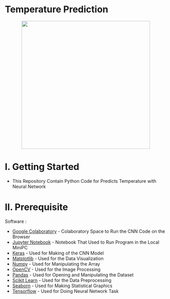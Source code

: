 # Temperature Prediction 

<p align="center">
  <img width="400" height="400" src="https://user-images.githubusercontent.com/47783115/155862878-5c9ca177-9854-49e0-ae4c-7639134d790f.png">
</p>

# I. Getting Started

* This Repository Contain Python Code for Predicts Temperature with Neural Network

# II. Prerequisite

Software :

* [Google Colaboratory](https://colab.research.google.com) - Colaboratory Space to Run the CNN Code on the Browser
* [Jupyter Notebook](https://jupyter.org/) - Notebook That Used to Run Program in the Local MiniPC
* [Keras](https://keras.io/) - Used for Making of the CNN Model
* [Matplotlib](https://matplotlib.org/) - Used for the Data Visualization 
* [Numpy](https://numpy.org/) - Used for Manipulating the Array 
* [OpenCV](https://opencv.org/) - Used for the Image Processing 
* [Pandas](https://pandas.pydata.org/) - Used for Opening and Manipulating the Dataset
* [Scikit Learn](https://scikit-learn.org/stable/) - Used for the Data Preprocessing 
* [Seaborn](https://seaborn.pydata.org/) - Used for Making Statistical Graphics
* [Tensorflow](https://www.tensorflow.org/) - Used for Doing Neural Network Task 



